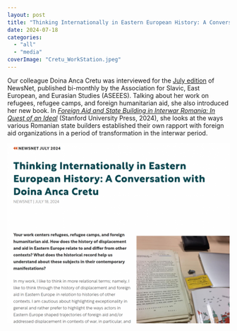 ```yaml
---
layout: post
title: "Thinking Internationally in Eastern European History: A Conversation with Doina Anca Cretu"
date: 2024-07-18
categories: 
  - "all"
  - "media"
coverImage: "Cretu_WorkStation.jpeg"
---
```


Our colleague Doina Anca Cretu was interviewed for the [July edition](https://aseees.org/newsnet-article/thinking-internationally-in-eastern-european-history-a-conversation-with-doina-anca-cretu/) of NewsNet, published bi-monthly by the Association for Slavic, East European, and Eurasian Studies (ASEEES). Talking about her work on refugees, refugee camps, and foreign humanitarian aid, she also introduced her new book. In [_Foreign Aid and State Building in Interwar Romania: In Quest of an Ideal_](https://www.sup.org/books/title/?id=36471&bottom_ref=subject) (Stanford University Press, 2024), she looks at the ways various Romanian state builders established their own rapport with foreign aid organizations in a period of transformation in the interwar period.

[![](/assets/images/2024-07-18_conversation_cretu.png)](https://aseees.org/newsnet-article/thinking-internationally-in-eastern-european-history-a-conversation-with-doina-anca-cretu/)
